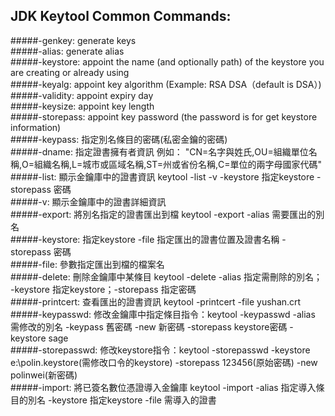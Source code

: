 ## JDK Keytool Common Commands:
#####-genkey: generate keys <br>
#####-alias: generate alias <br>
#####-keystore: appoint the name (and optionally path) of the keystore you are creating or already using <br>
#####-keyalg: appoint key algorithm (Example: RSA  DSA（default is DSA）) <br>
#####-validity: appoint expiry day <br>
#####-keysize: appoint key length <br>
#####-storepass: appoint key password (the password is for get keystore information) <br>
#####-keypass: 指定別名條目的密碼(私密金鑰的密碼) <br>
#####-dname: 指定證書擁有者資訊 例如： "CN=名字與姓氏,OU=組織單位名稱,O=組織名稱,L=城市或區域名稱,ST=州或省份名稱,C=單位的兩字母國家代碼" <br>
#####-list: 顯示金鑰庫中的證書資訊 keytool -list -v -keystore 指定keystore -storepass 密碼 <br>
#####-v: 顯示金鑰庫中的證書詳細資訊 <br>
#####-export: 將別名指定的證書匯出到檔 keytool -export -alias 需要匯出的別名 <br>
#####-keystore: 指定keystore -file 指定匯出的證書位置及證書名稱 -storepass 密碼 <br>
#####-file: 參數指定匯出到檔的檔案名 <br>
#####-delete: 刪除金鑰庫中某條目 keytool -delete -alias 指定需刪除的別名； -keystore 指定keystore；-storepass 指定密碼 <br>
#####-printcert: 查看匯出的證書資訊 keytool -printcert -file yushan.crt <br>
#####-keypasswd: 修改金鑰庫中指定條目指令：keytool -keypasswd -alias 需修改的別名 -keypass 舊密碼 -new  新密碼  -storepass keystore密碼  -keystore sage <br>
#####-storepasswd: 修改keystore指令：keytool -storepasswd -keystore e:\polin.keystore(需修改口令的keystore) -storepass 123456(原始密碼) -new polinwei(新密碼) <br>
#####-import: 將已簽名數位憑證導入金鑰庫  keytool -import -alias 指定導入條目的別名 -keystore 指定keystore -file 需導入的證書 <br>
